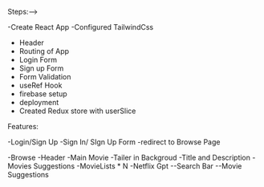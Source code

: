 
Steps:-->

-Create React App
-Configured TailwindCss
- Header
- Routing of App
- Login Form
- Sign up Form
- Form Validation
- useRef Hook
- firebase setup
- deployment 
- Created Redux store with userSlice





Features:






-Login/Sign Up
   -Sign In/ SIgn Up Form
   -redirect to Browse Page

-Browse
    -Header
    -Main Movie
        -Tailer in Backgroud
        -Title and Description
        -Movies Suggestions
            -MovieLists * N 
 -Netflix Gpt 
   --Search Bar
   --Movie Suggestions         